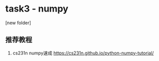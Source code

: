 # task3 - numpy

[new folder]

## 推荐教程

1. cs231n numpy速成
https://cs231n.github.io/python-numpy-tutorial/

